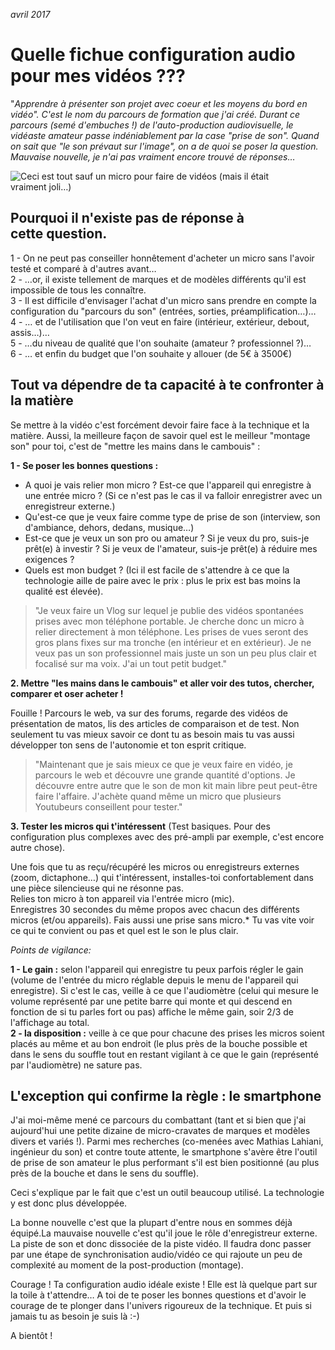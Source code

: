 *avril 2017*

# Quelle fichue configuration audio pour mes vidéos ???

"*Apprendre à présenter son projet avec coeur et les moyens du bord en vidéo". C'est le nom du parcours de formation que j'ai créé. Durant ce parcours (semé d'embuches !) de l'auto-production audiovisuelle, le vidéaste amateur passe indéniablement par la case "prise de son". Quand on sait que "le son prévaut sur l'image", on a de quoi se poser la question. Mauvaise nouvelle, je n'ai pas vraiment encore trouvé de réponses…*

![Ceci est tout sauf un micro pour faire de vidéos (mais il était vraiment joli…)
](https://raw.githubusercontent.com/Julia-barbelane/reflexions/master/photos/quelle-fichue-configuration-audio-pour-mes-videos.jpeg)

## Pourquoi il n'existe pas de réponse à cette question.

1 - On ne peut pas conseiller honnêtement d'acheter un micro sans l'avoir testé et comparé à d'autres avant…  
2 - …or, il existe tellement de marques et de modèles différents qu'il est impossible de tous les connaître.  
3 - Il est difficile d'envisager l'achat d'un micro sans prendre en compte la configuration du "parcours du son" (entrées, sorties, préamplification…)…  
4 - … et de l'utilisation que l'on veut en faire (intérieur, extérieur, debout, assis…)…  
5 - …du niveau de qualité que l'on souhaite (amateur ? professionnel ?)…  
6 - … et enfin du budget que l'on souhaite y allouer (de 5€ à 3500€)  

## Tout va dépendre de ta capacité à te confronter à la matière

Se mettre à la vidéo c'est forcément devoir faire face à la technique et la matière. Aussi, la meilleure façon de savoir quel est le meilleur "montage son" pour toi, c'est de "mettre les mains dans le cambouis" :

**1 - Se poser les bonnes questions :**

- A quoi je vais relier mon micro ? Est-ce que l'appareil qui enregistre à une entrée micro ? (Si ce n'est pas le cas il va falloir enregistrer avec un enregistreur externe.)  
- Qu'est-ce que je veux faire comme type de prise de son (interview, son d'ambiance, dehors, dedans, musique…)  
- Est-ce que je veux un son pro ou amateur ? Si je veux du pro, suis-je prêt(e) à investir ? Si je veux de l'amateur, suis-je prêt(e) à réduire mes exigences ?  
- Quels est mon budget ? (Ici il est facile de s'attendre à ce que la technologie aille de paire avec le prix : plus le prix est bas moins la qualité est élevée).  

> "Je veux faire un Vlog sur lequel je publie des vidéos spontanées prises avec mon téléphone portable. Je cherche donc un micro à relier directement à mon téléphone. Les prises de vues seront des gros plans fixes sur ma tronche (en intérieur et en extérieur). Je ne veux pas un son professionnel mais juste un son un peu plus clair et focalisé sur ma voix. J'ai un tout petit budget."

**2. Mettre "les mains dans le cambouis" et aller voir des tutos, chercher, comparer et oser acheter !**  

Fouille ! Parcours le web, va sur des forums, regarde des vidéos de présentation de matos, lis des articles de comparaison et de test. Non seulement tu vas mieux savoir ce dont tu as besoin mais tu vas aussi développer ton sens de l'autonomie et ton esprit critique.
> "Maintenant que je sais mieux ce que je veux faire en vidéo, je parcours le web et découvre une grande quantité d'options. Je découvre entre autre que le son de mon kit main libre peut peut-être faire l'affaire. J'achète quand même un micro que plusieurs Youtubeurs conseillent pour tester."

**3. Tester les micros qui t'intéressent** (Test basiques. Pour des configuration plus complexes avec des pré-ampli par exemple, c'est encore autre chose).  

Une fois que tu as reçu/récupéré les micros ou enregistreurs externes (zoom, dictaphone…) qui t'intéressent, installes-toi confortablement dans une pièce silencieuse qui ne résonne pas.  
Relies ton micro à ton appareil via l'entrée micro (mic).  
Enregistres 30 secondes du même propos avec chacun des différents micros (et/ou appareils). Fais aussi une prise sans micro.* Tu vas vite voir ce qui te convient ou pas et quel est le son le plus clair.  

*Points de vigilance:*  

**1 - Le gain :** selon l'appareil qui enregistre tu peux parfois régler le gain (volume de l'entrée du micro réglable depuis le menu de l'appareil qui enregistre). Si c'est le cas, veille à ce que l'audiomètre (celui qui mesure le volume représenté par une petite barre qui monte et qui descend en fonction de si tu parles fort ou pas) affiche le même gain, soir 2/3 de l'affichage au total.  
**2 - la disposition :** veille à ce que pour chacune des prises les micros soient placés au même et au bon endroit (le plus près de la bouche possible et dans le sens du souffle tout en restant vigilant à ce que le gain (représenté par l'audiomètre) ne sature pas.

## L'exception qui confirme la règle : le smartphone
J'ai moi-même mené ce parcours du combattant (tant et si bien que j'ai aujourd'hui une petite dizaine de micro-cravates de marques et modèles divers et variés !).  Parmi mes recherches (co-menées avec Mathias Lahiani, ingénieur du son) et contre toute attente, le smartphone s'avère être l'outil de prise de son amateur le plus performant s'il est bien positionné (au plus près de la bouche et dans le sens du souffle). 

Ceci s'explique par le fait que c'est un outil beaucoup utilisé. La technologie y est donc plus développée.  

La bonne nouvelle c'est que la plupart d'entre nous en sommes déjà équipé.La mauvaise nouvelle c'est qu'il joue le rôle d'enregistreur externe. La piste de son et donc dissociée de la piste vidéo. Il faudra donc passer par une étape de synchronisation audio/vidéo ce qui rajoute un peu de complexité au moment de la post-production (montage).  

Courage ! Ta configuration audio idéale existe ! Elle est là quelque part sur la toile à t'attendre… A toi de te poser les bonnes questions et d'avoir le courage de te plonger dans l'univers rigoureux de la technique. Et puis si jamais tu as besoin je suis là :-)  

A bientôt !
